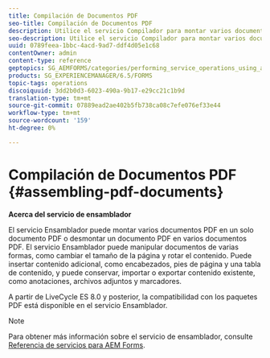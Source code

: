 ```yaml
---
title: Compilación de Documentos PDF
seo-title: Compilación de Documentos PDF
description: Utilice el servicio Compilador para montar varios documentos PDF en un documento PDF o desmontar un documento PDF en varios documentos PDF.
seo-description: Utilice el servicio Compilador para montar varios documentos PDF en un documento PDF o desmontar un documento PDF en varios documentos PDF.
uuid: 0789feea-1bbc-4acd-9ad7-ddf4d05e1c68
contentOwner: admin
content-type: reference
geptopics: SG_AEMFORMS/categories/performing_service_operations_using_apis
products: SG_EXPERIENCEMANAGER/6.5/FORMS
topic-tags: operations
discoiquuid: 3dd2b0d3-6023-490a-9b17-e29cc21c1b9d
translation-type: tm+mt
source-git-commit: 07889ead2ae402b5fb738ca08c7efe076ef33e44
workflow-type: tm+mt
source-wordcount: '159'
ht-degree: 0%

---
```



# Compilación de Documentos PDF {#assembling-pdf-documents}

**Acerca del servicio de ensamblador**

El servicio Ensamblador puede montar varios documentos PDF en un solo documento PDF o desmontar un documento PDF en varios documentos PDF. El servicio Ensamblador puede manipular documentos de varias formas, como cambiar el tamaño de la página y rotar el contenido. Puede insertar contenido adicional, como encabezados, pies de página y una tabla de contenido, y puede conservar, importar o exportar contenido existente, como anotaciones, archivos adjuntos y marcadores.

A partir de LiveCycle ES 8.0 y posterior, la compatibilidad con los paquetes PDF está disponible en el servicio Ensamblador.

>[!NOTE]
>
>Para obtener más información sobre el servicio de ensamblador, consulte [Referencia de servicios para AEM Forms](https://www.adobe.com/go/learn_aemforms_services_63).

